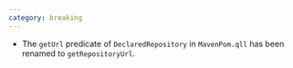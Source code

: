 ```yaml
---
category: breaking
---
```

* The `getUrl` predicate of `DeclaredRepository` in `MavenPom.qll` has been renamed to `getRepositoryUrl`. 

